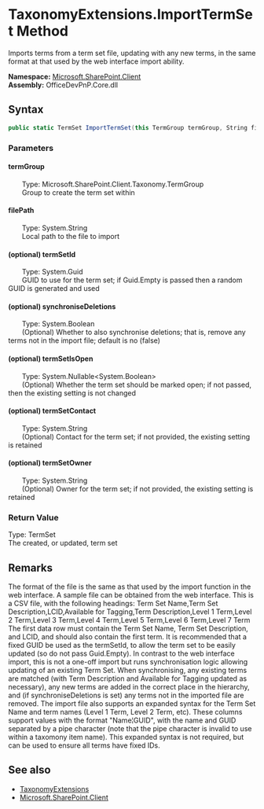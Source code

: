 # TaxonomyExtensions.ImportTermSet Method  
 Imports terms from a term set file, updating with any new terms, in the same format at that used by the web interface import ability.   

**Namespace:** [Microsoft.SharePoint.Client](Microsoft.SharePoint.Client.md)  
**Assembly:** OfficeDevPnP.Core.dll  
## Syntax
```C#
public static TermSet ImportTermSet(this TermGroup termGroup, String filePath, Guid termSetId, Boolean synchroniseDeletions = False, Nullable<Boolean> termSetIsOpen, String termSetContact, String termSetOwner)
```
### Parameters
#### termGroup  
&emsp;&emsp;Type: Microsoft.SharePoint.Client.Taxonomy.TermGroup  
&emsp;&emsp;Group to create the term set within  

  

#### filePath  
&emsp;&emsp;Type: System.String  
&emsp;&emsp;Local path to the file to import  

  

#### (optional) termSetId  
&emsp;&emsp;Type: System.Guid  
&emsp;&emsp;GUID to use for the term set; if Guid.Empty is passed then a random GUID is generated and used  

  

#### (optional) synchroniseDeletions  
&emsp;&emsp;Type: System.Boolean  
&emsp;&emsp;(Optional) Whether to also synchronise deletions; that is, remove any terms not in the import file; default is no (false)  

  

#### (optional) termSetIsOpen  
&emsp;&emsp;Type: System.Nullable&lt;System.Boolean&gt;  
&emsp;&emsp;(Optional) Whether the term set should be marked open; if not passed, then the existing setting is not changed  

  

#### (optional) termSetContact  
&emsp;&emsp;Type: System.String  
&emsp;&emsp;(Optional) Contact for the term set; if not provided, the existing setting is retained  

  

#### (optional) termSetOwner  
&emsp;&emsp;Type: System.String  
&emsp;&emsp;(Optional) Owner for the term set; if not provided, the existing setting is retained  

  

### Return Value
Type: TermSet  
The created, or updated, term set  


## Remarks
 The format of the file is the same as that used by the import function in the web interface. A sample file can be obtained from the web interface. 
 This is a CSV file, with the following headings: 
Term Set Name,Term Set Description,LCID,Available for Tagging,Term Description,Level 1 Term,Level 2 Term,Level 3 Term,Level 4 Term,Level 5 Term,Level 6 Term,Level 7 Term
 The first data row must contain the Term Set Name, Term Set Description, and LCID, and should also contain the first term. 
 It is recommended that a fixed GUID be used as the termSetId, to allow the term set to be easily updated (so do not pass Guid.Empty). 
 In contrast to the web interface import, this is not a one-off import but runs synchronisation logic allowing updating of an existing Term Set. When synchronising, any existing terms are matched (with Term Description and Available for Tagging updated as necessary), any new terms are added in the correct place in the hierarchy, and (if synchroniseDeletions is set) any terms not in the imported file are removed. 
 The import file also supports an expanded syntax for the Term Set Name and term names (Level 1 Term, Level 2 Term, etc). These columns support values with the format "Name&brvbar;GUID", with the name and GUID separated by a pipe character (note that the pipe character is invalid to use within a taxomony item name). This expanded syntax is not required, but can be used to ensure all terms have fixed IDs. 
  
## See also
- [TaxonomyExtensions](Microsoft.SharePoint.Client.TaxonomyExtensions.md) 
- [Microsoft.SharePoint.Client](Microsoft.SharePoint.Client.md) 
